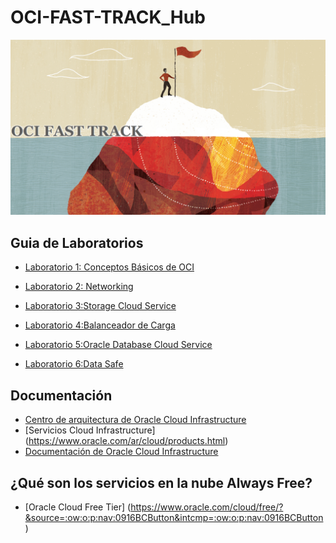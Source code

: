 # OCI-FAST-TRACK_Hub


  ![](./Laboratorio003/1.png)

 ## Guia de Laboratorios 

- [Laboratorio 1: Conceptos Básicos de OCI](/Laboratorio001/labs01A.md)

- [Laboratorio 2: Networking](/Laboratorio002/Laboratorio002.md)

- [Laboratorio 3:Storage Cloud Service](/Laboratorio003/labs003.md)

- [Laboratorio 4:Balanceador de Carga ](/Laboratorio003/labs003.md)

- [Laboratorio 5:Oracle Database Cloud Service](/Laboratorio003/labs003.md)

- [Laboratorio 6:Data Safe](/Laboratorio003/labs003.md)

## Documentación
- [Centro de arquitectura de Oracle Cloud Infrastructure](https://www.oracle.com/ar/cloud/architecture-center.html)
- [Servicios Cloud Infrastructure] (https://www.oracle.com/ar/cloud/products.html)
- [Documentación de Oracle Cloud Infrastructure](https://docs.cloud.oracle.com/es-ww/iaas/Content/home.htm)

## ¿Qué son los servicios en la nube Always Free?
- [Oracle Cloud Free Tier] (https://www.oracle.com/cloud/free/?&source=:ow:o:p:nav:0916BCButton&intcmp=:ow:o:p:nav:0916BCButton)

